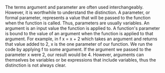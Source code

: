 The terms argument and parameter are often used interchangeably. However, it is worthwhile to understand the distinction. A parameter, or formal parameter, represents a value that will be passed to the function when the function is called. Thus, parameters are usually variables. An argument is an input value the function is applied to. A function's parameter is bound to the value of an argument when the function is applied to that argument. For example, in f x = x + 2 which takes an argument and returns that value added to 2, x is the one parameter of our function. We run the code by applying f to some argument. If the argument we passed to the parameter x were 2, our result would be 4. However, arguments can themselves be variables or be expressions that include variables, thus the distinction is not always clear.

